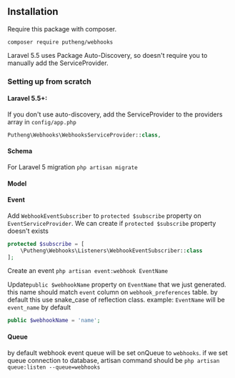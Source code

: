 Installation
------------

Require this package with composer.
```
composer require putheng/webhooks
```

Laravel 5.5 uses Package Auto-Discovery, so doesn't require you to manually add the ServiceProvider.

### Setting up from scratch

#### Laravel 5.5+:
If you don't use auto-discovery, add the ServiceProvider to the providers array in `config/app.php`
```php
Putheng\Webhooks\WebhooksServiceProvider::class,
```

#### Schema
For Laravel 5 migration
`php artisan migrate`

#### Model

#### Event
Add `WebhookEventSubscriber` to `protected $subscribe` property on `EventServiceProvider`.
We can create if `protected $subscribe` property doesn't exists
```php
protected $subscribe = [
    \Putheng\Webhooks\Listeners\WebhookEventSubscriber::class
];
```

Create an event
`php artisan event:webhook EventName`

Update`public $webhookName` property on `EventName` that we just generated.
this name should match `event` column on `webhook_preferences` table.
by default this use snake_case of reflection class. example: `EventName` will be `event_name` by default 
```php
public $webhookName = 'name';
```

#### Queue
by default webhook event queue will be set onQueue to `webhooks`.
if we set queue connection to database, artisan command should be
`php artisan queue:listen --queue=webhooks`

